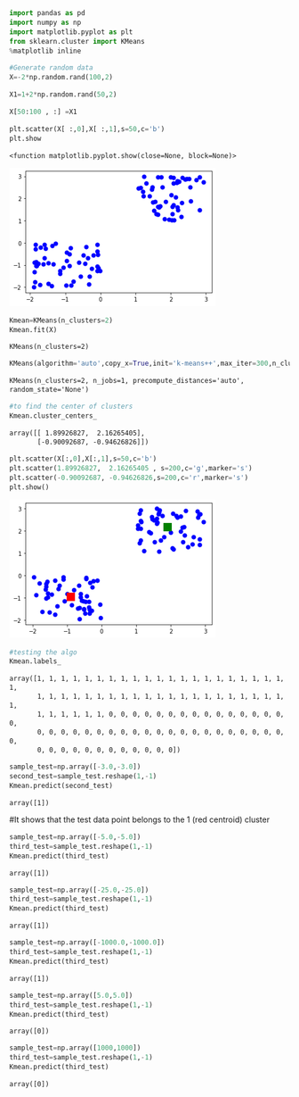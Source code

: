 ```python
import pandas as pd
import numpy as np
import matplotlib.pyplot as plt
from sklearn.cluster import KMeans
%matplotlib inline
```


```python
#Generate random data
X=-2*np.random.rand(100,2)

```


```python
X1=1+2*np.random.rand(50,2)
```


```python
X[50:100 , :] =X1
```


```python
plt.scatter(X[ :,0],X[ :,1],s=50,c='b')
plt.show
```




    <function matplotlib.pyplot.show(close=None, block=None)>




![png](output_4_1.png)



```python
Kmean=KMeans(n_clusters=2)
Kmean.fit(X)
```




    KMeans(n_clusters=2)




```python
KMeans(algorithm='auto',copy_x=True,init='k-means++',max_iter=300,n_clusters=2,n_init=10,n_jobs=1,precompute_distances='auto',random_state='None',tol=0.0001,verbose=0)
```




    KMeans(n_clusters=2, n_jobs=1, precompute_distances='auto', random_state='None')




```python
#to find the center of clusters
Kmean.cluster_centers_
```




    array([[ 1.89926827,  2.16265405],
           [-0.90092687, -0.94626826]])




```python
plt.scatter(X[:,0],X[:,1],s=50,c='b')
plt.scatter(1.89926827,  2.16265405 , s=200,c='g',marker='s')
plt.scatter(-0.90092687, -0.94626826,s=200,c='r',marker='s')
plt.show()
```


![png](output_8_0.png)



```python
#testing the algo
Kmean.labels_
```




    array([1, 1, 1, 1, 1, 1, 1, 1, 1, 1, 1, 1, 1, 1, 1, 1, 1, 1, 1, 1, 1, 1,
           1, 1, 1, 1, 1, 1, 1, 1, 1, 1, 1, 1, 1, 1, 1, 1, 1, 1, 1, 1, 1, 1,
           1, 1, 1, 1, 1, 1, 0, 0, 0, 0, 0, 0, 0, 0, 0, 0, 0, 0, 0, 0, 0, 0,
           0, 0, 0, 0, 0, 0, 0, 0, 0, 0, 0, 0, 0, 0, 0, 0, 0, 0, 0, 0, 0, 0,
           0, 0, 0, 0, 0, 0, 0, 0, 0, 0, 0, 0])




```python
sample_test=np.array([-3.0,-3.0])
second_test=sample_test.reshape(1,-1)
Kmean.predict(second_test)
```




    array([1])



#It shows that the test data point belongs to the 1 (red centroid) cluster


```python
sample_test=np.array([-5.0,-5.0])
third_test=sample_test.reshape(1,-1)
Kmean.predict(third_test)
```




    array([1])




```python
sample_test=np.array([-25.0,-25.0])
third_test=sample_test.reshape(1,-1)
Kmean.predict(third_test)
```




    array([1])




```python
sample_test=np.array([-1000.0,-1000.0])
third_test=sample_test.reshape(1,-1)
Kmean.predict(third_test)
```




    array([1])




```python
sample_test=np.array([5.0,5.0])
third_test=sample_test.reshape(1,-1)
Kmean.predict(third_test)
```




    array([0])




```python
sample_test=np.array([1000,1000])
third_test=sample_test.reshape(1,-1)
Kmean.predict(third_test)
```




    array([0])




```python

```
